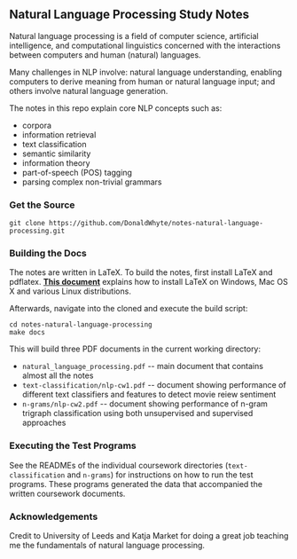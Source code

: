 ## Natural Language Processing Study Notes

Natural language processing is a field of computer science, artificial
intelligence, and computational linguistics concerned with the interactions 
between computers and human (natural) languages.

Many challenges in NLP involve: natural language understanding, enabling
computers to derive meaning from human or natural language input; and others
involve natural language generation.

The notes in this repo explain core NLP concepts such as:

* corpora
* information retrieval
* text classification
* semantic similarity
* information theory
* part-of-speech (POS) tagging
* parsing complex non-trivial grammars

### Get the Source

```
git clone https://github.com/DonaldWhyte/notes-natural-language-processing.git
```

### Building the Docs

The notes are written in LaTeX. To build the notes, first install LaTeX and
pdflatex. [**This document**](https://en.wikibooks.org/wiki/LaTeX/Installation)
explains how to install LaTeX on Windows, Mac OS X and various Linux
distributions.

Afterwards, navigate into the cloned and execute the build script:

```
cd notes-natural-language-processing
make docs
```

This will build three PDF documents in the current working directory:

* `natural_language_processing.pdf` -- main document that contains almost all the notes
* `text-classification/nlp-cw1.pdf` -- document showing performance of different text classifiers and features to detect movie reiew sentiment
* `n-grams/nlp-cw2.pdf` -- document showing performance of n-gram trigraph classification using both unsupervised and supervised approaches

### Executing the Test Programs

See the READMEs of the individual coursework directories (`text-classification`
and `n-grams`) for instructions on how to run the test programs. These programs
generated the data that accompanied the written coursework documents.

### Acknowledgements

Credit to University of Leeds and Katja Market for doing a great job
teaching me the fundamentals of natural language processing.
